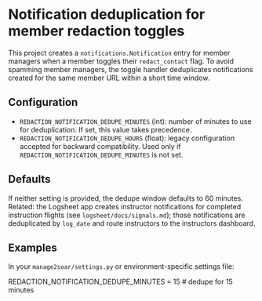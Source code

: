 Notification deduplication for member redaction toggles
=====================================================

This project creates a `notifications.Notification` entry for member managers when a
member toggles their `redact_contact` flag. To avoid spamming member managers, the
toggle handler deduplicates notifications created for the same member URL within a
short time window.

Configuration
-------------
- `REDACTION_NOTIFICATION_DEDUPE_MINUTES` (int): number of minutes to use for
  deduplication. If set, this value takes precedence.
- `REDACTION_NOTIFICATION_DEDUPE_HOURS` (float): legacy configuration accepted for
  backward compatibility. Used only if `REDACTION_NOTIFICATION_DEDUPE_MINUTES` is
  not set.

Defaults
--------
If neither setting is provided, the dedupe window defaults to 60 minutes.
Related: the Logsheet app creates instructor notifications for completed
instruction flights (see `logsheet/docs/signals.md`); those notifications are
deduplicated by `log_date` and route instructors to the instructors dashboard.

Examples
--------
In your `manage2soar/settings.py` or environment-specific settings file:

REDACTION_NOTIFICATION_DEDUPE_MINUTES = 15  # dedupe for 15 minutes
